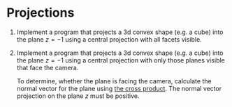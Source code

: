 # Projections

1. Implement a program that projects a 3d convex shape (e.g. a cube) into the plane $z = -1$ using a central projection with all facets visible.

2. Implement a program that projects a 3d convex shape (e.g. a cube) into the plane $z = -1$ using a central projection with only those planes visible that face the camera.

   To determine, whether the plane is facing the camera, calculate the normal vector for the plane using [the cross product](https://en.wikipedia.org/wiki/Cross_product).
   The normal vector projection on the plane $z$ must be positive.
